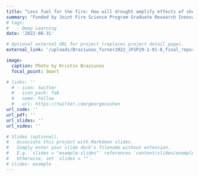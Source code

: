 ```yaml
---
title: "Less fuel for the fire: How will drought amplify effects of short-interval fire?"
summary: "Funded by Joint Fire Science Program Graduate Research Innovation Award"
# tags:
#   - Deep Learning
date: '2022-08-31'

# Optional external URL for project (replaces project detail page).
external_link: '/uploads/Braziunas_Turner2022_JFSP20-1-01-6_final_report.pdf'

image:
  caption: Photo by Kristin Braziunas
  focal_point: Smart

# links: ''
  # - icon: twitter
  #   icon_pack: fab
  #   name: Follow
  #   url: https://twitter.com/georgecushen
url_code: ''
url_pdf: ''
url_slides: ''
url_video: ''

# Slides (optional).
#   Associate this project with Markdown slides.
#   Simply enter your slide deck's filename without extension.
#   E.g. `slides = "example-slides"` references `content/slides/example-slides.md`.
#   Otherwise, set `slides = ""`.
# slides: example
---
```

